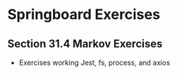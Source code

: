 # Springboard Exercises
## Section 31.4 Markov Exercises

* Exercises working Jest, fs, process, and axios